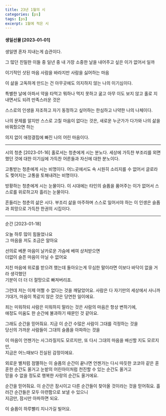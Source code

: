 ```yaml
---
title: 23년 1월의 시
categories: [ps]
tags: [ps]
excerpt: 1월에 적은 시
---
```

#### 생일선물 [2023-01-01]

생일엔 혼자 지내는게 습관이다.

그 많던 친밀한 이들 중
일년 중 내 가장 소중한 날을 내어주고 싶은 이가 없어서 일까

이기적인 삿된 마음
사람을 바라지만 사람을 싫어하는 마음

이 삶을 고독하게 만드는 건
아무곳에도 의지하지 않는
나의 이기심이다.

특별한 날에
아파서 약을 타먹고
뭐하나 먹지 못하고 굶고
아무 이도 보지 않고 홀로 지내면서도
되려 만족스러운 것은

스스로의 인생을 자조하고
자기 동정하고 싶어하는
한심하고 나약한 나의 나체이다.

나의 문제를 알지만
스스로 고칠 마음이 없다는 것은,
새로운 누군가가 다가와
나의 삶을 바꿔줬으면 하는

의지 없이 애정결핍에 빠진
나의 어린 마음이다.

---

시의 청춘 [2023-01-16]
홀로서는 청춘에게 시는 분노다.
세상에 가득찬 부조리를 외면했던 것에 대한
이기심에 가득찬 어른들과 자신에 대한 분노이다.

고통받는 청춘에게 시는 비명이다.
어느곳에서도 속 시원히 소리지를 수 없어서
글로라도 찢어지는 고통을 토해내려는 비명이다.

방황하는 청춘에게 시는 눈물이다.
이 시대에는 타인의 슬픔을 품어주는 이가 없어서
스스로를 위로하고자 흘리는 눈물이다.

흔들리는 청춘의 삶은 시다.
부조리 삶을 마주하며
스스로 일어서야 하는 이 인생은
슬픔과 희망으로 가득찬 한권의 시집이다.

---

순간 [2023-01-18]

오늘 하루 많이 힘들었나요  
그 마음을 저도 조금은 알아요  

선의로 베푼 마음이
날카로운 가슴에 베여 상처받으면  
더없이 슬픈 마음이 아닐 수 없어요  

지친 마음에 위로를 받으려 했는데
돌아오는게 무심한 말이라면
이보다 바닥이 없을 거라 생각했던  
기분이 더 더 더 절망으로 빠져버리죠.  

그런데 저는 이제 어쩔 수 없다는 것을 깨달았어요.
사람은 다 자기만의 세상에서 사니까  
기대가, 마음이 똑같지 않은 것은 당연한 일이에요.  

죄는 미워하되 사람은 미워하지 말라는 것은
사람의 마음은 항상 변하기에,  
애정도 미움도 한 순간에 불과하기 때문인 것 같아요.  

그래도 순간을 믿어줘요.
지금 이 순간 수많은 사람이 그대를 걱정하는 것을  
당신의 가까운 사람들이 그대의 슬픔을 아파하는 것을  

이 마음이 언젠가는 사그라질지도 모르지만,
또 다시 그대의 마음을 배신할 지도 모르지만,  
지금은 어느때보다 진실된 감정이에요.  

외로운 별처럼 점멸하는 이 슬픔의 순간이 끝나면
언젠가는 다시 따듯한 코코아 같은 훈훈한 순간도 올거고
눈밭의 어린아이처럼 천진할 수 있는 순간도 올거고  
믿을 수 없을 정도로 행복한 사랑의 순간도 올거에요.  

순간을 믿어줘요.
이 순간은 잠시이고 다른 순간들이 찾아올 것이라는 것을 믿어줘요.
흘러간 순간들은 모두 아련함으로 보낼 수 있으니  
지금만, 잠시만 아파하면 되요.  

이 슬픔이 하루빨리 지나가길 빌어요.
